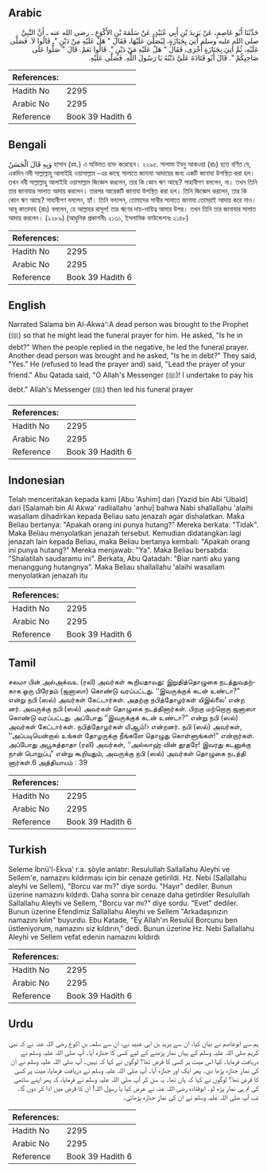 ## Arabic


<div dir="rtl" lang="ar" style={{fontSize:'larger',backgroundColor:'#f8f9fa',padding:20}}>
حَدَّثَنَا أَبُو عَاصِمٍ، عَنْ يَزِيدَ بْنِ أَبِي عُبَيْدٍ، عَنْ سَلَمَةَ بْنِ الأَكْوَعِ ـ رضى الله عنه ـ أَنَّ النَّبِيَّ صلى الله عليه وسلم أُتِيَ بِجَنَازَةٍ، لِيُصَلِّيَ عَلَيْهَا، فَقَالَ ‏"‏ هَلْ عَلَيْهِ مِنْ دَيْنٍ ‏"‏‏.‏ قَالُوا لاَ‏.‏ فَصَلَّى عَلَيْهِ، ثُمَّ أُتِيَ بِجَنَازَةٍ أُخْرَى، فَقَالَ ‏"‏ هَلْ عَلَيْهِ مَنْ دَيْنٍ ‏"‏‏.‏ قَالُوا نَعَمْ‏.‏ قَالَ ‏"‏ صَلُّوا عَلَى صَاحِبِكُمْ ‏"‏‏.‏ قَالَ أَبُو قَتَادَةَ عَلَىَّ دَيْنُهُ يَا رَسُولَ اللَّهِ‏.‏ فَصَلَّى عَلَيْهِ‏.‏
</div>
<div style={{backgroundColor:'#f8f9fa',padding:20, marginBottom: 10}}><table> <thead> <tr> <th>References:</th> <th></th> </tr> </thead> <tbody><tr><td>Hadith No</td><td>2295</td></tr><tr><td>Arabic No</td><td>2295</td></tr><tr><td>Reference</td><td>Book 39 Hadith 6</td></tr></tbody></table></div>

## Bengali


<div dir="ltr" lang="bn" style={{fontSize:'larger',backgroundColor:'#f8f9fa',padding:20}}>
وَبِهِ قَالَ الْحَسَنُ হাসান (রহ.) এ অভিমত ব্যক্ত করেছেন। ২২৯৫. সালামা ইবনু আকওয়া (রাঃ) হতে বর্ণিত যে, একদিন নবী সাল্লাল্লাহু আলাইহি ওয়াসাল্লাম -এর কাছে সালাতে জানাযা আদায়ের জন্য একটি জানাযা উপস্থিত করা হল। তখন নবী সাল্লাল্লাহু আলাইহি ওয়াসাল্লাম জিজ্ঞেস করলেন, তার কি কোন ঋণ আছে? সাহাবীগণ বললেন, না। তখন তিনি তার জানাযার সালাত আদায় করলেন। তারপর আরেকটি জানাযা উপস্থিত করা হল। তিনি জিজ্ঞেস করলেন, তার কি কোন ঋণ আছে? সাহাবীগণ বললেন, হ্যাঁ। তিনি বললেন, তোমাদের সাথীর সালাতে জানাযা তোমরাই আদায় করে নাও। আবূ কাতাদাহ (রাঃ) বললেন, হে আল্লাহর রাসূল! তার ঋণের দায়-দায়িত্ব আমার উপর। তখন তিনি তার জানাযার সালাত আদায় করলেন। (২২৮৯) (আধুনিক প্রকাশনীঃ ২১৩১, ইসলামিক ফাউন্ডেশনঃ ২১৪৮)
</div>
<div style={{backgroundColor:'#f8f9fa',padding:20, marginBottom: 10}}><table> <thead> <tr> <th>References:</th> <th></th> </tr> </thead> <tbody><tr><td>Hadith No</td><td>2295</td></tr><tr><td>Arabic No</td><td>2295</td></tr><tr><td>Reference</td><td>Book 39 Hadith 6</td></tr></tbody></table></div>

## English


<div dir="ltr" lang="en" style={{fontSize:'larger',backgroundColor:'#f8f9fa',padding:20}}>
Narrated Salama bin Al-Akwa':A dead person was brought to the Prophet (ﷺ) so that he might lead the funeral prayer for him. He asked, "Is he in debt?" When the people replied in the negative, he led the funeral prayer. Another dead person was brought and he asked, "Is he in debt?" They said, "Yes." He (refused to lead the prayer and) said, "Lead the prayer of your friend." Abu Qatada said, "O Allah's Messenger (ﷺ)! I undertake to pay his debt." Allah's Messenger (ﷺ) then led his funeral prayer
</div>
<div style={{backgroundColor:'#f8f9fa',padding:20, marginBottom: 10}}><table> <thead> <tr> <th>References:</th> <th></th> </tr> </thead> <tbody><tr><td>Hadith No</td><td>2295</td></tr><tr><td>Arabic No</td><td>2295</td></tr><tr><td>Reference</td><td>Book 39 Hadith 6</td></tr></tbody></table></div>

## Indonesian


<div dir="ltr" lang="id" style={{fontSize:'larger',backgroundColor:'#f8f9fa',padding:20}}>
Telah menceritakan kepada kami [Abu 'Ashim] dari [Yazid bin Abi 'Ubaid] dari [Salamah bin Al Akwa' radliallahu 'anhu] bahwa Nabi shallallahu 'alaihi wasallam dihadirkan kepada Beliau satu jenazah agar dishalatkan. Maka Beliau bertanya: "Apakah orang ini punya hutang?" Mereka berkata: "Tidak". Maka Beliau menyolatkan jenazah tersebut. Kemudian didatangkan lagi jenazah lain kepada Beliau, maka Beliau bertanya kembali: "Apakah orang ini punya hutang?" Mereka menjawab: "Ya". Maka Beliau bersabda: "Shalatilah saudaramu ini". Berkata, Abu Qatadah: "Biar nanti aku yang menanggung hutangnya". Maka Beliau shallallahu 'alaihi wasallam menyolatkan jenazah itu
</div>
<div style={{backgroundColor:'#f8f9fa',padding:20, marginBottom: 10}}><table> <thead> <tr> <th>References:</th> <th></th> </tr> </thead> <tbody><tr><td>Hadith No</td><td>2295</td></tr><tr><td>Arabic No</td><td>2295</td></tr><tr><td>Reference</td><td>Book 39 Hadith 6</td></tr></tbody></table></div>

## Tamil


<div dir="ltr" lang="ta" style={{fontSize:'larger',backgroundColor:'#f8f9fa',padding:20}}>
சலமா பின் அல்அக்வஉ (ரலி) அவர்கள் கூறியதாவது: இறுதித்தொழுகை நடத்துவதற்காக ஒரு பிரேதம் (ஜனாஸா) கொண்டு வரப்பட்டது. ‘‘இவருக்குக் கடன் உண்டா?” என்று நபி (ஸல்) அவர்கள் கேட்டார்கள். அதற்கு நபித்தோழர்கள் யிஇல்லை’ என்ற னர். அவருக்கு நபி (ஸல்) அவர்கள் தொழுகை நடத்தினார்கள். பிறகு மற்றொரு ஜனாஸா கொண்டு வரப்பட்டது. அப்போது ‘‘இவருக்குக் கடன் உண்டா?” என்று நபி (ஸல்) அவர்கள் கேட்டார்கள். நபித்தோழர்கள் யிஆம்!› என்றனர். நபி (ஸல்) அவர்கள், ‘‘அப்படியென்றால் உங்கள் தோழருக்கு நீங்களே தொழுது கொள்ளுங்கள்!” என்றார்கள். அப்போது அபூகத்தாதா (ரலி) அவர்கள், ‘‘அல்லாஹ் வின் தூதரே! இவரது கடனுக்கு நான் பொறுப்பு” என்று கூறியதும், அவருக்கு நபி (ஸல்) அவர்கள் தொழுகை நடத்தி னார்கள்.6 அத்தியாயம் : 39
</div>
<div style={{backgroundColor:'#f8f9fa',padding:20, marginBottom: 10}}><table> <thead> <tr> <th>References:</th> <th></th> </tr> </thead> <tbody><tr><td>Hadith No</td><td>2295</td></tr><tr><td>Arabic No</td><td>2295</td></tr><tr><td>Reference</td><td>Book 39 Hadith 6</td></tr></tbody></table></div>

## Turkish


<div dir="ltr" lang="tr" style={{fontSize:'larger',backgroundColor:'#f8f9fa',padding:20}}>
Seleme İbnü'l-Ekva' r.a. şöyle anlatır: Resulullah Sallallahu Aleyhi ve Sellem'e, namazını kıldırması için bir cenaze getirildi. Hz. Nebi (Sallallahu aleyhi ve Sellem), "Borcu var mı?" diye sordu. "Hayır" dediler. Bunun üzerine namazını kıldırdı. Daha sonra bir cenaze daha getirdiler Resulullah Sallallahu Aleyhi ve Sellem, "Borcu var mı?" diye sordu. "Evet" dediler. Bunun üzerine Efendimiz Sallallahu Aleyhi ve Sellem "Arkadaşınızın namazını kılın" buyurdu. Ebu Katade, "Ey Allah'ın Resulül Borcunu ben üstleniyorum, namazını siz kıldırın," dedi. Bunun üzerine Hz. Nebi Sallallahu Aleyhi ve Sellem vefat edenin namazını kıldırdı
</div>
<div style={{backgroundColor:'#f8f9fa',padding:20, marginBottom: 10}}><table> <thead> <tr> <th>References:</th> <th></th> </tr> </thead> <tbody><tr><td>Hadith No</td><td>2295</td></tr><tr><td>Arabic No</td><td>2295</td></tr><tr><td>Reference</td><td>Book 39 Hadith 6</td></tr></tbody></table></div>

## Urdu


<div dir="rtl" lang="ur" style={{fontSize:'larger',backgroundColor:'#f8f9fa',padding:20}}>
ہم سے ابوعاصم نے بیان کیا، ان سے یزید بن ابی عبید نے، ان سے سلمہ بن اکوع رضی اللہ عنہ نے کہ نبی کریم صلی اللہ علیہ وسلم کے یہاں نماز پڑھنے کے لیے کسی کا جنازہ آیا۔ آپ صلی اللہ علیہ وسلم نے دریافت فرمایا۔ کیا اس میت پر کسی کا قرض تھا؟ لوگوں نے کہا کہ نہیں۔ آپ صلی اللہ علیہ وسلم نے ان کی نماز جنازہ پڑھا دی۔ پھر ایک اور جنازہ آیا۔ آپ صلی اللہ علیہ وسلم نے دریافت فرمایا، میت پر کسی کا قرض تھا؟ لوگوں نے کہا کہ ہاں تھا۔ یہ سن کر آپ صلی اللہ علیہ وسلم نے فرمایا، کہ پھر اپنے ساتھی کی تم ہی نماز پڑھ لو۔ ابوقتادہ رضی اللہ عنہ نے عرض کیا یا رسول اللہ! ان کا قرض میں ادا کر دوں گا۔ تب آپ صلی اللہ علیہ وسلم نے ان کی نماز جنازہ پڑھائی۔
</div>
<div style={{backgroundColor:'#f8f9fa',padding:20, marginBottom: 10}}><table> <thead> <tr> <th>References:</th> <th></th> </tr> </thead> <tbody><tr><td>Hadith No</td><td>2295</td></tr><tr><td>Arabic No</td><td>2295</td></tr><tr><td>Reference</td><td>Book 39 Hadith 6</td></tr></tbody></table></div>
